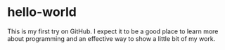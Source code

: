 hello-world
===========

This is my first try on GitHub. I expect it to be a good place to learn more about programming and an effective way to show a little bit of my work.
